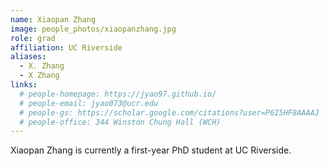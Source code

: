```yaml
---
name: Xiaopan Zhang
image: people_photos/xiaopanzhang.jpg
role: grad
affiliation: UC Riverside
aliases:
  - X. Zhang
  - X Zhang
links:
  # people-homepage: https://jyao97.github.io/
  # people-email: jyao073@ucr.edu
  # people-gs: https://scholar.google.com/citations?user=P6I5HF8AAAAJ
  # people-office: 344 Winston Chung Hall (WCH)
---
```


Xiaopan Zhang is currently a first-year PhD student at UC Riverside.